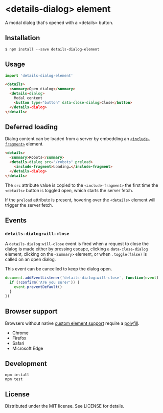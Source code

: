 # &lt;details-dialog&gt; element

A modal dialog that's opened with a &lt;details> button.

## Installation

```
$ npm install --save details-dialog-element
```

## Usage

```js
import 'details-dialog-element'
```

```html
<details>
  <summary>Open dialog</summary>
  <details-dialog>
    Modal content
    <button type="button" data-close-dialog>Close</button>
  </details-dialog>
</details>
```

## Deferred loading

Dialog content can be loaded from a server by embedding an [`<include-fragment>`][fragment] element.

```html
<details>
  <summary>Robots</summary>
  <details-dialog src="/robots" preload>
    <include-fragment>Loading…</include-fragment>
  </details-dialog>
</details>
```

The `src` attribute value is copied to the `<include-fragment>` the first time the `<details>` button is toggled open, which starts the server fetch.

If the `preload` attribute is present, hovering over the `<details>` element will trigger the server fetch.

## Events

### `details-dialog:will-close`

A `details-dialog:will-close` event is fired when a request to close the dialog
is made either by pressing escape, clicking a `data-close-dialog` element,
clicking on the `<summary>` element, or when `.toggle(false)` is called on an
open dialog.

This event can be cancelled to keep the dialog open.

```js
document.addEventListener('details-dialog:will-close', function(event) {
  if (!confirm('Are you sure?')) {
    event.preventDefault()
  }
})
```

## Browser support

Browsers without native [custom element support][support] require a [polyfill][].

- Chrome
- Firefox
- Safari
- Microsoft Edge

## Development

```
npm install
npm test
```

## License

Distributed under the MIT license. See LICENSE for details.

[fragment]: https://github.com/github/include-fragment-element/
[support]: https://caniuse.com/#feat=custom-elementsv1
[polyfill]: https://github.com/webcomponents/custom-elements
